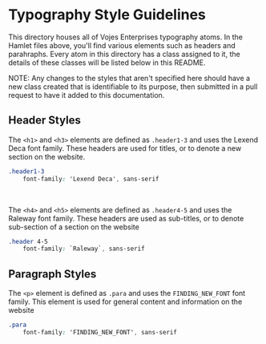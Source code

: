 # Typography Style Guidelines

This directory houses all of Vojes Enterprises typography atoms. In the Hamlet files above, you'll find various elements such as headers and parahraphs. Every atom in this directory has a class assigned to it, the details of these classes will be listed below in this README. 

NOTE: Any changes to the styles that aren't specified here should have a new class created that is identifiable to its purpose, then submitted in a pull request to have it added to this documentation.

## Header Styles

The `<h1>` and `<h3>` elements are defined as `.header1-3` and uses the Lexend Deca font family. These headers are used for titles, or to denote a new section on the website.
```css
.header1-3
    font-family: 'Lexend Deca', sans-serif
```
<br>

The `<h4>` and `<h5>` elements are defined as `.header4-5` and uses the Raleway font family. These headers are used as sub-titles, or to denote sub-section of a section on the website
```css
.header 4-5
    font-family: `Raleway`, sans-serif
```

## Paragraph Styles

The `<p>` element is defined as `.para` and uses the `FINDING_NEW_FONT` font family. This element is used for general content and information on the website
```css
.para
    font-family: 'FINDING_NEW_FONT', sans-serif
```